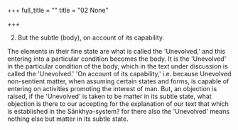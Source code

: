 +++
full_title = ""
title = "02 None"

+++


2. But the subtle (body), on account of its capability.

The elements in their fine state are what is called the 'Unevolved,' and this entering into a particular condition becomes the body. It is the 'Unevolved' in the particular condition of the body, which in the text under discussion is called the 'Unevolved.' 'On account of its capability,' i.e. because Unevolved non-sentient matter, when assuming certain states and forms, is capable of entering on activities promoting the interest of man. But, an objection is raised, if the 'Unevolved' is taken to be matter in its subtle state, what objection is there to our accepting for the explanation of our text that which is established in the Sānkhya-system? for there also the 'Unevolved' means nothing else but matter in its subtle state.

